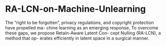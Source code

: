 # RA-LCN-on-Machine-Unlearning
 The “right to be forgotten”, privacy regulations, and copyright protection have propelled ma- chine learning as an emerging response, To overcome these gaps, we propose Retain-Aware Latent Con- cept Nulling (RA-LCN), a method that op- erates efficiently in latent space in a surgical manner. 

